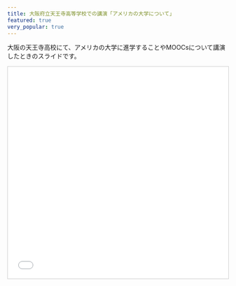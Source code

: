 ```yaml
---
title: 大阪府立天王寺高等学校での講演「アメリカの大学について」
featured: true
very_popular: true
---
```


大阪の天王寺高校にて、アメリカの大学に進学することやMOOCsについて講演したときのスライドです。

<iframe src="//www.slideshare.net/slideshow/embed_code/key/eqEPhJFIzfss3L" width="595" height="485" frameborder="0" marginwidth="0" marginheight="0" scrolling="no" style="border:1px solid #CCC; border-width:1px; margin-bottom:5px; max-width: 100%;" allowfullscreen> </iframe> 
